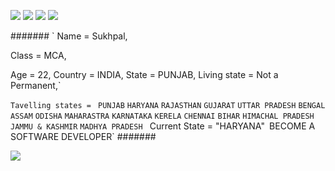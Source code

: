 
<a href="https://www.youtube.com/@HistoricalMania"><img src="https://img.shields.io/badge/YouTube-FF0000?style=for-the-badge&logo=youtube&logoColor=white"></a>
<a href="https://t.me/CREATIVITY_MAMBA" > <img src="https://img.shields.io/badge/Telegram-1877F2?style=for-the-badge&logo=Telegram&logoColor=white" ></a>
<a href="https://www.instagram.com/Sukhpalinsta/"> <img src="https://img.shields.io/badge/Instagram-E4405F?style=for-the-badge&logo=instagram&logoColor=white"></a>
<a href="https://m.twitter.com/SukhiKherera" > <img src="https://img.shields.io/badge/Twitter-1DA1F2?style=for-the-badge&logo=twitter&logoColor=white"> </a>

#######
`
Name = Sukhpal,

Class = MCA,

Age = 22,
Country = INDIA,
State = PUNJAB,
Living state = Not a Permanent,`

`Tavelling states = `
                    `PUNJAB`
                    `HARYANA`
                    `RAJASTHAN`
                    `GUJARAT`
                    `UTTAR PRADESH`
                    `BENGAL`
                    `ASSAM`
                    `ODISHA`
                    `MAHARASTRA`
                    `KARNATAKA`
                    `KERELA`
                    `CHENNAI`
                    `BIHAR`
                    `HIMACHAL PRADESH`
                    `JAMMU & KASHMIR`
                    `MADHYA PRADESH`
                    `
`Current State = "HARYANA"`
`BECOME A SOFTWARE DEVELOPER`
#######

<a href="https://github.com/FantasticSukhi/FantasticSukhi" ><img src="https://komarev.com/ghpvc/?username=FantasticSukhi&color=blueviolet&style=flat-square" ></a>
